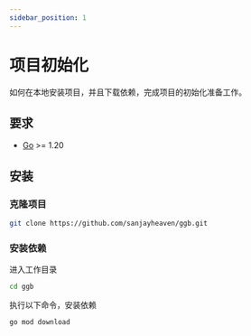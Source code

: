 ```yaml
---
sidebar_position: 1
---
```


# 项目初始化

如何在本地安装项目，并且下载依赖，完成项目的初始化准备工作。

## 要求

- [Go](https://golang.org/) >= 1.20

## 安装

### 克隆项目

```sh
git clone https://github.com/sanjayheaven/ggb.git
```

### 安装依赖

进入工作目录

```sh
cd ggb
```

执行以下命令，安装依赖

```sh
go mod download
```

<!-- ## 创建 githooks 软链接【推荐】

通过创建软链接，可以在每次提交代码时，自动运行 `pre-commit` 和 `commit-msg` 钩子，从而实现自动化测试和规范化提交信息。

进入 `.git/hooks` 目录

```sh
cd .git/hooks
```

建立软链接

```sh
ln -s ../../githooks/* .
```

### 提示

> - 如何确认已经创建成功?
>
> 运行以下命令：
>
> 现在你的当前目录位置应该在 .git/hooks 目录下
>
> ```sh
> ls -l .
> ```
>
> 如果成功，你将会看到类似输出会包含以下内容：
>
> ```sh
> commit-msg -> ../../githooks/commit-msg
> pre-commit -> ../../githooks/pre-commit
> ``` -->
